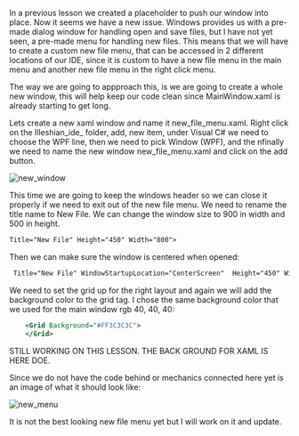 In a previous lesson we created a placeholder to push our window into place. Now it seems we have a new issue. Windows provides us with a pre-made dialog window for handling open and save files, but I have not yet seen, a pre-made menu for handling new files. This means that we will have to create a custom new file menu, that can be accessed in 2 different locations of our IDE, since it is custom to have a new file menu in the main menu and another new file menu in the right click menu.

The way we are going to appproach this, is we are going to create a whole new window, this will help keep our code clean since MainWindow.xaml is already starting to get long.

Lets create a new xaml window and name it new_file_menu.xaml. Right click on the Illeshian_ide_ folder, add, new item, under Visual C# we need to choose the WPF line, then we need to pick Window (WPF), and the nfinally we need to name the new window new_file_menu.xaml and click on the add button.

![new_window](https://github.com/ravenleeblack/Illeshian-Ide/assets/76606152/7636899d-dbb2-46e6-9d1e-da58e7d18072)


This time we are going to keep the windows header so we can close it properly if we need to exit out of the new file menu. We need to rename the title name to New File. We can change the window size to 900 in width and 500 in height.

```xml
Title="New File" Height="450" Width="800">
```

Then we can make sure the window is centered when opened:

```xml
 Title="New File" WindowStartupLocation="CenterScreen"  Height="450" Width="800">
```

We need to set the grid up for the right layout and again we will add the background color to the grid tag. I chose the same background color that we used for the main window rgb 40, 40, 40:

```xml
    <Grid Background="#FF3C3C3C">
    </Grid>
```

STILL WORKING ON THIS LESSON. THE BACK GROUND FOR XAML IS HERE DOE.

Since we do not have the code behind or mechanics connected here yet is an image of what it should look like:

![new_menu](https://github.com/ravenleeblack/Illeshian-Ide/assets/76606152/c9b0035f-a79d-4cd4-b111-8c0c4b9ba786)

It is not the best looking new file menu yet but I will work on it and update.







